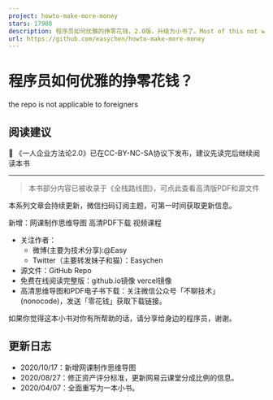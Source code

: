```yaml
---
project: howto-make-more-money
stars: 17908
description: 程序员如何优雅的挣零花钱，2.0版，升级为小书了。Most of this not work outside China , so no English translate
url: https://github.com/easychen/howto-make-more-money
---
```


程序员如何优雅的挣零花钱？
=============

the repo is not applicable to foreigners

阅读建议
----

🎈 《一人企业方法论2.0》已在CC-BY-NC-SA协议下发布，建议先读完后继续阅读本书

* * *

> 本书部分内容已被收录于《全栈路线图》，可点此查看高清版PDF和源文件

本系列文章会持续更新，微信扫码订阅主题，可第一时间获取更新信息。

新增：网课制作思维导图 高清PDF下载 视频课程

-   关注作者：
    -   微博(主要为技术分享):@Easy
    -   Twitter（主要转发妹子和猫）：Easychen
-   源文件：GitHub Repo
-   免费在线阅读完整版：github.io镜像 vercel镜像
-   高清思维导图和PDF电子书下载：关注微信公众号「不聊技术」(nonocode)，发送「零花钱」获取下载链接。

如果你觉得这本小书对你有所帮助的话，请分享给身边的程序员，谢谢。

更新日志
----

-   2020/10/17：新增网课制作思维导图
-   2020/08/27：修正资产评分标准，更新网易云课堂分成比例的信息。
-   2020/04/07：全面重写为一本小书。
